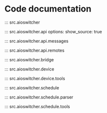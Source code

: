 
# Code documentation

::: src.aioswitcher

::: src.aioswitcher.api
    options:
        show_source: true

::: src.aioswitcher.api.messages

::: src.aioswitcher.api.remotes

::: src.aioswitcher.bridge

::: src.aioswitcher.device

::: src.aioswitcher.device.tools

::: src.aioswitcher.schedule

::: src.aioswitcher.schedule.parser

::: src.aioswitcher.schedule.tools
